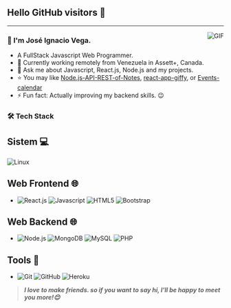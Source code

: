 ## Hello GitHub visitors 👋

---
<img align="right" alt="GIF" src="https://raw.githubusercontent.com/JoeyBling/JoeyBling/master/pic/pusheencode.gif" />

### 🐸 I'm José Ignacio Vega.

- A FullStack Javascript Web Programmer.
- 🌱 Currently working remotely from Venezuela in Assett+, Canada.
- 💬 Ask me about Javascript, React.js, Node.js and my projects.
- ⭐ You may like [Node.js-API-REST-of-Notes](https://github.com/MrVega01/Node.js-API-REST-of-Notes), [react-app-giffy](https://github.com/MrVega01/react-app-giffy), or [Events-calendar](https://github.com/MrVega01/Events-calendar)
- ⚡ Fun fact: Actually improving my backend skills. 😉

### 🛠 Tech Stack

## Sistem 💻
![Linux](https://img.shields.io/badge/-Linux-333333?style=flat&logo=Linux&logoColor=FCC624)
## Web Frontend 🌐
- ![React.js](https://img.shields.io/badge/-React.js-333333?style=flat&logo=React)
![Javascript](https://img.shields.io/badge/-Javascript-333333?style=flat&logo=javascript)
![HTML5](https://img.shields.io/badge/-HTML5-333333?style=flat&logo=HTML5)
![Bootstrap](https://img.shields.io/badge/-Bootstrap-333333?style=flat&logo=bootstrap&logoColor=563D7C)
## Web Backend 🌐
- ![Node.js](https://img.shields.io/badge/-Node.js-333333?style=flat&logo=node.js)
![MongoDB](https://img.shields.io/badge/-MongoDB-333333?style=flat&logo=mongodb)
![MySQL](https://img.shields.io/badge/-MySQL-333333?style=flat&logo=mysql)
![PHP](https://img.shields.io/badge/-PHP-333333?style=flat&logo=php)
## Tools 🔧
- ![Git](https://img.shields.io/badge/-Git-333333?style=flat&logo=git)
![GitHub](https://img.shields.io/badge/-GitHub-333333?style=flat&logo=github)
![Heroku](https://img.shields.io/badge/-Heroku-333333?style=flat&logo=heroku)

> ***I love to make friends. so if you want to say hi, I'll be happy to meet you more!😊***
